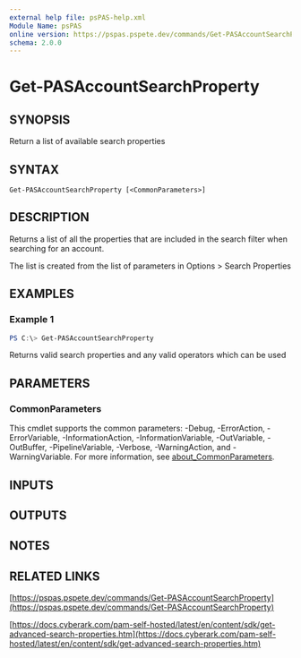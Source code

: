```yaml
---
external help file: psPAS-help.xml
Module Name: psPAS
online version: https://pspas.pspete.dev/commands/Get-PASAccountSearchProperty
schema: 2.0.0
---
```


# Get-PASAccountSearchProperty

## SYNOPSIS
Return a list of available search properties

## SYNTAX

```
Get-PASAccountSearchProperty [<CommonParameters>]
```

## DESCRIPTION
Returns a list of all the properties that are included in the search filter when searching for an account.

The list is created from the list of parameters in Options > Search Properties

## EXAMPLES

### Example 1
```powershell
PS C:\> Get-PASAccountSearchProperty
```

Returns valid search properties and any valid operators which can be used

## PARAMETERS

### CommonParameters
This cmdlet supports the common parameters: -Debug, -ErrorAction, -ErrorVariable, -InformationAction, -InformationVariable, -OutVariable, -OutBuffer, -PipelineVariable, -Verbose, -WarningAction, and -WarningVariable. For more information, see [about_CommonParameters](http://go.microsoft.com/fwlink/?LinkID=113216).

## INPUTS

## OUTPUTS

## NOTES

## RELATED LINKS

[https://pspas.pspete.dev/commands/Get-PASAccountSearchProperty](https://pspas.pspete.dev/commands/Get-PASAccountSearchProperty)

[https://docs.cyberark.com/pam-self-hosted/latest/en/content/sdk/get-advanced-search-properties.htm](https://docs.cyberark.com/pam-self-hosted/latest/en/content/sdk/get-advanced-search-properties.htm)